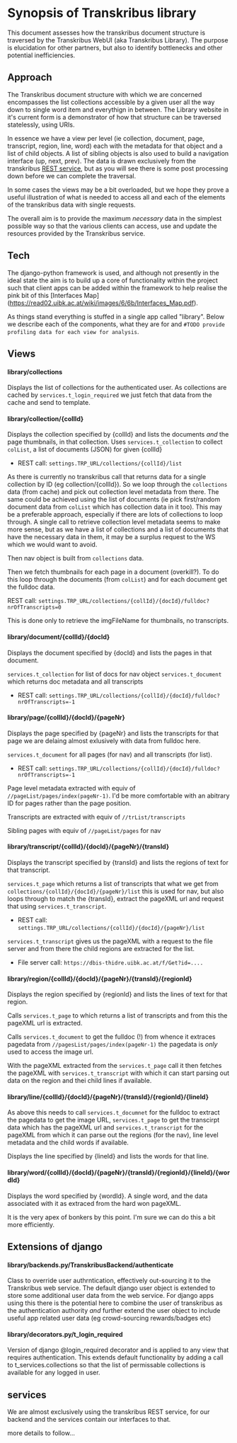 # Synopsis of Transkribus library

This document assesses how the transkribus document structure is traversed by the Transkribus WebUI (aka Transkribus Library). The purpose is elucidation for other partners, but also to identify bottlenecks and other potential inefficiencies.

## Approach

The Transkribus document structure with which we are concerned encompasses the list collections accessible by a given user all the way down to single word item and everythign in between. The Library website in it's current form is a demonstrator of how that structure can be traversed statelessly, using URIs.

In essence we have a view per level (ie collection, document, page, transcript, region, line, word) each with the metadata for that object and a list of child objects. A list of sibling objects is also used to build a navigation interface (up, next, prev). The data is drawn exclusively from the transkribus [REST service](https://transkribus.eu/wiki/index.php/REST_Interface), but as you will see there is some post processing down before we can complete the traversal.

In some cases the views may be a bit overloaded, but we hope they prove a useful illustration of what is needed to access all and each of the elements of the transkribus data with single requests.

The overall aim is to provide the maximum *necessary* data in the simplest possible way so that the various clients can access, use and update the resources provided by the Transkribus service.

## Tech

The django-python framework is used, and although not presently in the ideal state the aim is to build up a core of functionality within the project such that client apps can be added within the framework to help realise the pink bit of this [Interfaces Map] (https://read02.uibk.ac.at/wiki/images/6/6b/Interfaces_Map.pdf). 

As things stand everything is stuffed in a single app called "library". Below we describe each of the components, what they are for and `#TODO provide profiling data for each view for analysis`.


## Views

#### library/collections

Displays the list of collections for the authenticated user. As collections are cached by `services.t_login_required` we just fetch that data from the cache and send to template.

#### library/collection/{collId}

Displays the collection specified by {collId} and lists the documents *and* the page thumbnails, in that collection. 
Uses `services.t_collection` to collect `colList`, a list of documents (JSON) for given {collId}

* REST call: `settings.TRP_URL/collections/{collId}/list`

As there is currently no transkribus call that returns data for a single collection by ID (eg collection/{collId}). So we loop through the `collections` data (from cache) and pick out collection level metadata from there. The same could be achieved using the list of documents (ie pick first/random document data from `colList` which has collection data in it too). This may be a preferable approach, especially if there are lots of collections to loop through. A single call to retrieve collection level metadata seems to make more sense, but as we have a list of collections and a list of documents that have the necessary data in them, it may be a surplus request to the WS which we would want to avoid.

Then nav object is built from `collections` data.

Then we fetch thumbnails for each page in a document (overkill?). To do this loop through the documents (from `colList`) and for each document get the fulldoc data.

REST call: `settings.TRP_URL/collections/{collId}/{docId}/fulldoc?nrOfTranscripts=0`

This is done only to retrieve the imgFileName for thumbnails, no transcripts.

#### library/document/{collId}/{docId}

Displays the document specified by {docId} and lists the pages in that document.

`services.t_collection` for list of docs for nav object
`services.t_document`  which returns doc metadata and all transcripts

* REST call: `settings.TRP_URL/collections/{collId}/{docId}/fulldoc?nrOfTranscripts=-1`

#### library/page/{collId}/{docId}/{pageNr}

Displays the page specified by {pageNr} and lists the transcripts for that page we are delaing almost exlusively with data from fulldoc here.

`services.t_document` for all pages (for nav) and all transcripts (for list). 

* REST call: `settings.TRP_URL/collections/{collId}/{docId}/fulldoc?nrOfTranscripts=-1`

Page level metadata extracted with equiv of  `//pageList/pages/index(pageNr-1)`. I'd be more comfortable with an abitrary ID for pages rather than the page position.

Transcripts are extracted with equiv of `//trList/transcripts`

Sibling pages with equiv of `//pageList/pages` for nav

#### library/transcript/{collId}/{docId}/{pageNr}/{transId}

Displays the transcript specified by {transId} and lists the regions of text for that transcript.

`services.t_page` which returns a list of transcripts that what we get from `collections/{collId}/{docId}/{pageNr}/list` this is used for nav, but also loops through to match the {transId}, extract the pageXML url and request that using `services.t_transcript`.

* REST call: `settings.TRP_URL/collections/{collId}/{docId}/{pageNr}/list`

`services.t_transcript` gives us the pageXML with a request to the file server and from there the child regions are extracted for the list.

* File server call: `https://dbis-thidre.uibk.ac.at/f/Get?id=....`

#### library/region/{collId}/{docId}/{pageNr}/{transId}/{regionId}

Displays the region specified by {regionId} and lists the lines of text for that region.

Calls `services.t_page` to which returns a list of transcripts and from this the pageXML url is extracted.

Calls `services.t_document` to get the fulldoc (!) from whence it extraces pagedata from `//pagesList/pages/index(pageNr-1)` the pagedata is *only* used to access the image url.

With the pageXML extracted from the `services.t_page` call it then fetches the pageXML with `services.t_transcript` with which it can start parsing out data on the region and thei child lines if available.

#### library/line/{collId}/{docId}/{pageNr}/{transId}/{regionId}/{lineId}

As above this needs to call `services.t_documnet` for the fulldoc to extract the pagedata to get the image URL, `services.t_page` to get the transcirpt data which has the pageXML url and `services.t_transcript` for the pageXML from which it can parse out the regions (for the nav), line level metadata and the child words if available.

Displays the line specified by {lineId} and lists the words for that line.

#### library/word/{collId}/{docId}/{pageNr}/{transId}/{regionId}/{lineId}/{wordId}

Displays the word specified by {wordId}. A single word, and the data associated with it as extraced from the hard won pageXML.

It is the very apex of bonkers by this point. I'm sure we can do this a bit more efficiently.

[comment]: # (#### library/ingest_mets_url)
[comment]: # (#### library/ingest_mets_xml)
[comment]: # (#### library/collections_dropdown)
[comment]: # (#### library/jobs_list)
[comment]: # (#### library/jobs)
[comment]: # (#### library/job_count)
[comment]: # (#### library/changed_jobs_modal)
[comment]: # (#### library/jobs_list_compact)
[comment]: # (#### library/kill_job)

## Extensions of django 

#### library/backends.py/TranskribusBackend/authenticate

Class to override user authrntication, effectively out-sourcing it to the Transkribus web service. The default django user object is extended to store some additional user data from the web service. For django apps using this there is the potential here to combine the user of transkribus as the authentication authority *and* further extend the user object to include useful app related user data (eg crowd-sourcing rewards/badges etc)

#### library/decorators.py/t_login_required

Version of django @login_required decorator and is applied to any view that requires authentication. This extends default functionality by adding a call to t_services.collections so that the list of permissable collections is available for any logged in user.

## services

We are almost exclusively using the transkribus REST service, for our backend and the services contain our interfaces to that.

more details to follow...
